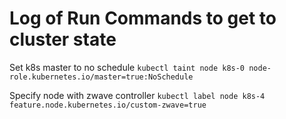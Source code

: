 # Log of Run Commands to get to cluster state
Set k8s master to no schedule
`kubectl taint node k8s-0 node-role.kubernetes.io/master=true:NoSchedule`

Specify node with zwave controller
`kubectl label node k8s-4 feature.node.kubernetes.io/custom-zwave=true`
